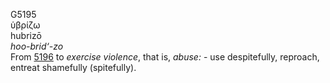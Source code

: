 <body>
  <p>G5195<br>  ὑβρίζω  <br> hubrizō  <br><i>hoo-brid‘-zo </i><br>From <a href="g5196.htm">5196</a>  to <i>exercise</i> <i>violence</i>, that is, <i>abuse:</i> - use despitefully, reproach, entreat shamefully (spitefully).<br></p>
 </body>